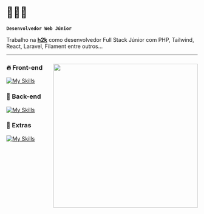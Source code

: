 # 🚀🤖📘 

**`Desenvolvedor Web Júnior`**

Trabalho na **[h2k](https://h2k.com.br)** como desenvolvedor Full Stack Júnior com PHP, Tailwind, React, Laravel, Filament entre outros...


---
<!-- DIREITA: título + card, colocado logo antes do Front-end -->
<div align="right">
  <h3></h3>
  <img align="right" width="380"
       src="https://github-readme-stats-teal-sigma.vercel.app/api/top-langs/?username=alexandrecardos0&layout=compact&langs_count=8&hide_border=true&theme=transparent&cache_seconds=21600" />
</div>

### 🔥​ Front-end
[![My Skills](https://skillicons.dev/icons?i=html,css,js,ts,react)](https://skillicons.dev)

### 🤖 Back-end
[![My Skills](https://skillicons.dev/icons?i=php,laravel,node)](https://skillicons.dev)

### 🚀 Extras
[![My Skills](https://skillicons.dev/icons?i=docker,figma,vite,git,github,ai,wordpress,postman)](https://skillicons.dev)

<!-- Fecha o float para o conteúdo seguinte não “subir” -->
<br clear="both"/>
















           


<br/>   
<br/>



<!--
**alexandrecardos0/alexandrecardos0** is a ✨ _special_ ✨ repository because its `README.md` (this file) appears on your GitHub profile.

Here are some ideas to get you started:

- 🔭 I’m currently working on ...
- 🌱 I’m currently learning ...
- 👯 I’m looking to collaborate on ...
- 🤔 I’m looking for help with ...
- 💬 Ask me about ...
- 📫 How to reach me: ...
- 😄 Pronouns: ...
- ⚡ Fun fact: ...
-->
